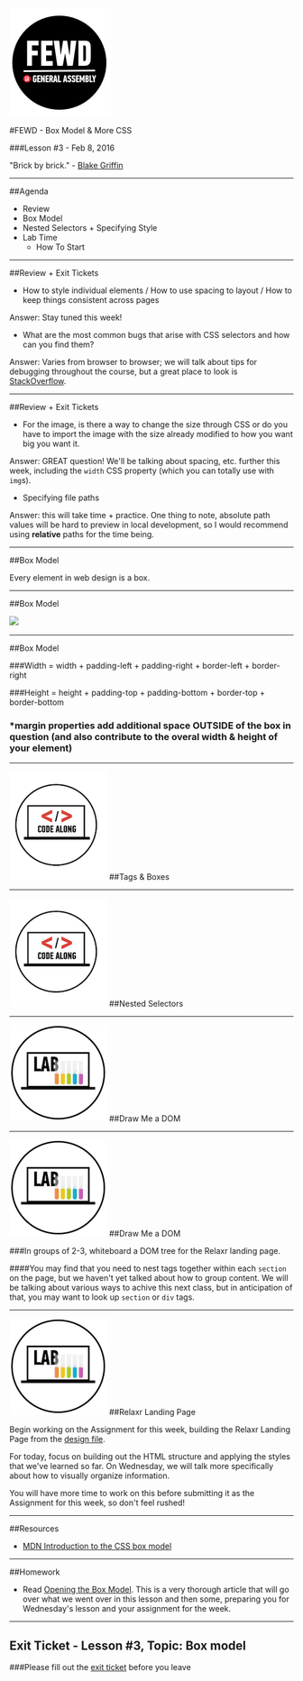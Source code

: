 ![GeneralAssemb.ly](../../img/icons/FEWD_Logo.png)

#FEWD - Box Model & More CSS

###Lesson #3 - Feb 8, 2016

"Brick by brick." - <a href="http://www.theplayerstribune.com/why-aint-he-dunkin/">Blake Griffin</a>

---


##Agenda

*	Review
*	Box Model
*	Nested Selectors + Specifying Style
*	Lab Time
	*	How To Start	

---

##Review + Exit Tickets

*	How to style individual elements / How to use spacing to layout / How to keep things consistent across pages

Answer: Stay tuned this week!

*	What are the most common bugs that arise with CSS selectors and how can you find them? 

Answer: Varies from browser to browser; we will talk about tips for debugging throughout the course, but a great place to look is <a href="http://stackoverflow.com/">StackOverflow</a>.


---


##Review + Exit Tickets

* For the image, is there a way to change the size through CSS or do you have to import the image with the size already modified to how you want big you want it. 

Answer: GREAT question!  We'll be talking about spacing, etc. further this week, including the `width` CSS property (which you can totally use with `img`s).

*	Specifying file paths

Answer: this will take time + practice.  One thing to note, absolute path values will be hard to preview in local development, so I would recommend using **relative** paths for the time being.

---

##Box Model

Every element in web design is a box. 

---


##Box Model

![](http://www.mandalatv.net/itp/drivebys/css/lib/img/box_model.gif)

---

##Box Model

###Width = width + padding-left + padding-right + border-left + border-right

###Height = height + padding-top + padding-bottom + border-top + border-bottom

### *margin properties add additional space OUTSIDE of the box in question (and also contribute to the overal width & height of your element)

---


![GeneralAssemb.ly](../../img/icons/code_along.png)
##Tags & Boxes

---

![GeneralAssemb.ly](../../img/icons/code_along.png)
##Nested Selectors


---


![GeneralAssemb.ly](../../img/icons/exercise_icon_md.png)
##Draw Me a DOM

---

![GeneralAssemb.ly](../../img/icons/exercise_icon_md.png)
##Draw Me a DOM

###In groups of 2-3, whiteboard a DOM tree for the Relaxr landing page.

####You may find that you need to nest tags together within each `section` on the page, but we haven't yet talked about how to group content.  We will be talking about various ways to achive this next class, but in anticipation of that, you may want to look up `section` or `div` tags.

---


![GeneralAssemb.ly](../../img/icons/exercise_icon_md.png)
##Relaxr Landing Page

Begin working on the Assignment for this week, building the Relaxr Landing Page from the <a href="https://github.com/generalassembly-studio/FEWD_Curriculum/blob/master/Week_02_Styling/Assignment/starter_code/images/relaxr_landing.jpg">design file</a>.

For today, focus on building out the HTML structure and applying the styles that we've learned so far.  On Wednesday, we will talk more specifically about how to visually organize information.

You will have more time to work on this before submitting it as the Assignment for this week, so don't feel rushed!

---

##Resources 

*	<a href="https://developer.mozilla.org/en-US/docs/Web/CSS/CSS_Box_Model/Introduction_to_the_CSS_box_model">MDN Introduction to the CSS box model</a>

---
##Homework

*	Read <a href="http://learn.shayhowe.com/html-css/opening-the-box-model/">Opening the Box Model</a>.  This is a very thorough article that will go over what we went over in this lesson and then some, preparing you for Wednesday's lesson and your assignment for the week.

---
## Exit Ticket - Lesson #3, Topic: Box model

###Please fill out the <a href="https://docs.google.com/forms/d/1Iw2zghHfGgeM1p1G16F6kLi7KViv28tG3HVNnoM3PAc/viewform">exit ticket</a> before you leave

